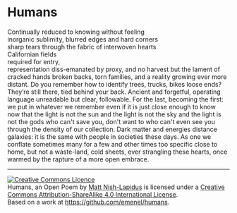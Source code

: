 # Humans

Continually reduced to knowing without feeling  
inorganic sublimity, blurred edges and hard corners  
sharp tears through the fabric of interwoven hearts  
Californian fields  
required for entry,  
representation diss-emanated by proxy,
and no harvest but the lament of cracked hands
broken backs, torn families, and a reality 
growing ever more distant.
Do you remember how to identify
trees, trucks, bikes
loose ends?
They’re still there, tied behind your back.
Ancient and forgetful, operating
language
unreadable
but
clear, followable.
For the last, becoming the first:
we put in whatever we
remember
even if it
is just close enough
to know
now
that the light is not the sun
and the light is not the sky
and the light is not the gods
who can't save you, don't want to
who can't even see you
through the density
of our collection.
Dark matter and energies distance galaxies:
it is the same with people in societies these days.
As one we conflate
sometimes many for a few
and other times
too specific
close to home, but not
a waste-land, cold
sheets, ever strangling these hearts,
once warmed by the rapture of a more open embrace.
  

---

<a rel="license" href="http://creativecommons.org/licenses/by-sa/4.0/"><img alt="Creative Commons Licence" style="border-width:0" src="https://i.creativecommons.org/l/by-sa/4.0/88x31.png" /></a><br /><span xmlns:dct="http://purl.org/dc/terms/" href="http://purl.org/dc/dcmitype/Text" property="dct:title" rel="dct:type">Humans, an Open Poem</span> by <a xmlns:cc="http://creativecommons.org/ns#" href="http://emenel.ca/projects/humans.html" property="cc:attributionName" rel="cc:attributionURL">Matt Nish-Lapidus</a> is licensed under a <a rel="license" href="http://creativecommons.org/licenses/by-sa/4.0/">Creative Commons Attribution-ShareAlike 4.0 International License</a>.<br />Based on a work at <a xmlns:dct="http://purl.org/dc/terms/" href="https://github.com/emenel/humans" rel="dct:source">https://github.com/emenel/humans</a>.
